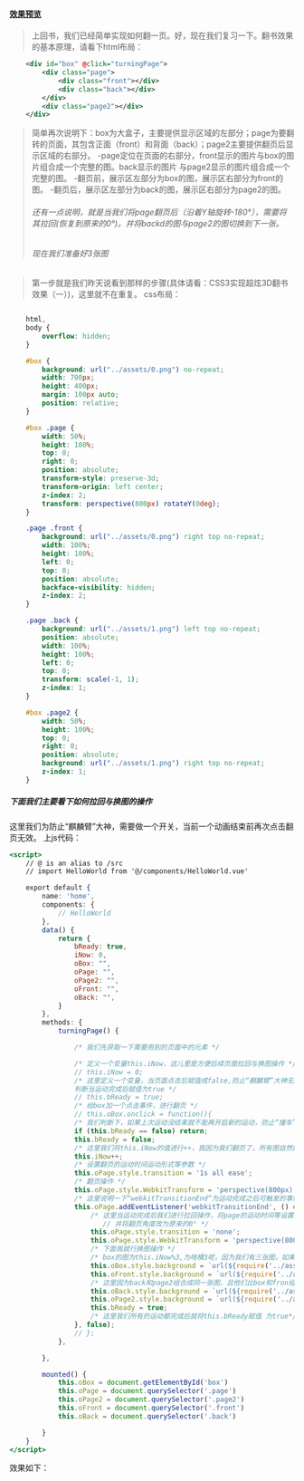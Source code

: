 #### [效果预览](https://wgjh5.github.io/vueSummarize/vue%E5%AE%9E%E7%8E%B03D%E7%BF%BB%E4%B9%A6%E6%95%88%E6%9E%9C/turningpage/dist/#/about)

> 上回书，我们已经简单实现如何翻一页。好，现在我们复习一下。翻书效果的基本原理，请看下html布局：

```xml
	<div id="box" @click="turningPage">
		<div class="page">
			<div class="front"></div>
			<div class="back"></div>
		</div>
		<div class="page2"></div>
	</div>
```

> 简单再次说明下：box为大盒子，主要提供显示区域的左部分；page为要翻转的页面，其包含正面（front）和背面（back）；page2主要提供翻页后显示区域的右部分。
>  -page定位在页面的右部分，front显示的图片与box的图片组合成一个完整的图。back显示的图片   与page2显示的图片组合成一个完整的图。
>  -翻页前，展示区左部分为box的图，展示区右部分为front的图。
>  -翻页后，展示区左部分为back的图，展示区右部分为page2的图。
>
> ###### 还有一点说明，就是当我们将page翻页后（沿着Y轴旋转-180°），需要将其拉回(恢复到原来的0°)。并将backd的图与page2的图切换到下一张。
>
> ###### 现在我们准备好3张图



> 第一步就是我们昨天说看到那样的步骤(具体请看：CSS3实现超炫3D翻书效果（一）)，这里就不在重复。
>  css布局：



```css

	html,
	body {
		overflow: hidden;
	}

	#box {
		background: url("../assets/0.png") no-repeat;
		width: 700px;
		height: 400px;
		margin: 100px auto;
		position: relative;
	}

	#box .page {
		width: 50%;
		height: 100%;
		top: 0;
		right: 0;
		position: absolute;
		transform-style: preserve-3d;
		transform-origin: left center;
		z-index: 2;
		transform: perspective(800px) rotateY(0deg);
	}

	.page .front {
		background: url("../assets/0.png") right top no-repeat;
		width: 100%;
		height: 100%;
		left: 0;
		top: 0;
		position: absolute;
		backface-visibility: hidden;
		z-index: 2;
	}

	.page .back {
		background: url("../assets/1.png") left top no-repeat;
		position: absolute;
		width: 100%;
		height: 100%;
		left: 0;
		top: 0;
		transform: scale(-1, 1);
		z-index: 1;
	}

	#box .page2 {
		width: 50%;
		height: 100%;
		top: 0;
		right: 0;
		position: absolute;
		background: url("../assets/1.png") right top no-repeat;
		z-index: 1;
	}
```

##### 下面我们主要看下如何拉回与换图的操作

这里我们为防止“麒麟臂”大神，需要做一个开关，当前一个动画结束前再次点击翻页无效。
 上js代码：



```jsx
<script>
	// @ is an alias to /src
	// import HelloWorld from '@/components/HelloWorld.vue'

	export default {
		name: 'home',
		components: {
			// HelloWorld
		},
		data() {
			return {
				bReady: true,
				iNow: 0,
				oBox: "",
				oPage: "",
				oPage2: "",
				oFront: "",
				oBack: "",
			}
		},
		methods: {
			turningPage() {

				/* 我们先获取一下需要用到的页面中的元素 */

				/* 定义一个变量this.iNow，这儿里是方便后续页面拉回与换图操作 */
				// this.iNow = 0;
				/* 这里定义一个变量，当页面点击后赋值成false,防止“麒麟臂”大神无限点击翻页。
				判断当运动完成后赋值为true */
				// this.bReady = true;
				/* 给box加一个点击事件，进行翻页 */
				// this.oBox.onclick = function(){  
				/* 我们判断下，如果上次运动没结束就不能再开启新的运动，防止“撞车” */
				if (this.bReady == false) return;
				this.bReady = false;
				/* 这里我们将this.iNow的值进行++，我因为我们翻页了，所有图自然的就会加1 */
				this.iNow++;
				/* 设置翻页的运动时间运动形式等参数 */
				this.oPage.style.transition = '1s all ease';
				/* 翻页操作 */
				this.oPage.style.WebkitTransform = 'perspective(800px) rotateY(-180deg)';
				/* 这里说明一下“webkitTransitionEnd”为运动完成之后可触发的事件 */
				this.oPage.addEventListener('webkitTransitionEnd', () => {
					/* 这里当运动完成后我们进行拉回操作，将page的运动时间等设置为none，
					   // 并将翻页角度改为原来的0° */
					this.oPage.style.transition = 'none';
					this.oPage.style.WebkitTransform = 'perspective(800px) rotateY(0deg)';
					/* 下面我就行换图操作 */
					/* box的图为this.iNow%3,为啥模3呢，因为我们有三张图，如果你有八张图就模8 */
					this.oBox.style.background = `url(${require('../assets/'+(this.iNow%3)+'.png')}) no-repeat`;
					this.oFront.style.background = `url(${require('../assets/'+(this.iNow%3)+'.png')})right top no-repeat`;
					/* 这里因为back和page2组合成同一张图，且他们比box和fron组合成的图永远多1，所以这里就是(this.iNow+1)%3 */
					this.oBack.style.background = `url(${require('../assets/'+((this.iNow+1)%3)+'.png')}) no-repeat`;
					this.oPage2.style.background = `url(${require('../assets/'+((this.iNow+1)%3)+'.png')})right top no-repeat`;
					this.bReady = true;
					/* 这里我们所有的运动都完成后就将this.bReady赋值 为true*/
				}, false);
				// };
			},

		},

		mounted() {
			this.oBox = document.getElementById('box')
			this.oPage = document.querySelector('.page')
			this.oPage2 = document.querySelector('.page2')
			this.oFront = document.querySelector('.front')
			this.oBack = document.querySelector('.back')

		}
	}
</script>
```

效果如下：





